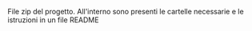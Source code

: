 File zip del progetto. All'interno sono presenti le cartelle necessarie e le istruzioni in un file README
